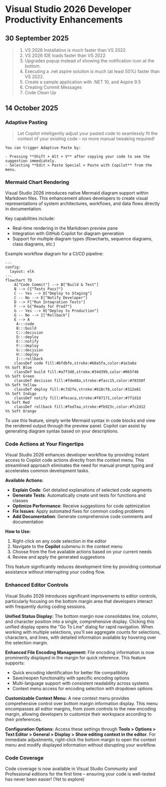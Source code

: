# Visual Studio 2026 Developer Productivity Enhancements

## 30 September 2025

> 1. VS 2026 Installation is much faster than VS 2022
> 1. VS 2026 IDE loads faster than VS 2022
> 1. Upgrades popup instead of showing the notification icon at the bottom.
> 1. Executing a .net aspire solution is much (at least 50%) faster than VS 2022.
> 1. Create a sample application with .NET 10, and Aspire 9.5
> 1. Creating Commit Messages
> 1. Code Clean Up

## 14 October 2025

### Adaptive Pasting

> Let Copilot intelligently adjust your pasted code to seamlessly fit the context of your existing code – no more manual tweaking required!

```text
You can trigger Adaptive Paste by:

- Pressing **Shift + Alt + V** after copying your code to see the suggestion immediately.
- Selecting **Edit > Paste Special > Paste with Copilot** from the menu.
```

### Mermaid Chart Rendering

Visual Studio 2026 introduces native Mermaid diagram support within Markdown files. This enhancement allows developers to create visual representations of system architectures, workflows, and data flows directly in documentation.

Key capabilities include:

- Real-time rendering in the Markdown preview pane
- Integration with GitHub Copilot for diagram generation
- Support for multiple diagram types (flowcharts, sequence diagrams, class diagrams, etc.)

Example workflow diagram for a CI/CD pipeline:

```mermaid
---
config:
  layout: elk
---
flowchart TD
    A["Code Commit"] --> B["Build & Test"]
    B --> C{"Tests Pass?"}
    C -- Yes --> D["Deploy to Staging"]
    C -- No --> E["Notify Developer"]
    D --> F["Run Integration Tests"]
    F --> G{"Ready for Prod?"}
    G -- Yes --> H["Deploy to Production"]
    G -- No --> I["Rollback"]
    E --> A
     A:::code
     B:::build
     C:::decision
     D:::deploy
     E:::notify
     F:::deploy
     G:::decision
     H:::deploy
     I:::rollback
    classDef code fill:#bfdbfe,stroke:#60a5fa,color:#1e3a8a           %% Soft Blue
    classDef build fill:#a7f3d0,stroke:#34d399,color:#065f46          %% Soft Green
    classDef decision fill:#fde68a,stroke:#facc15,color:#78350f       %% Soft Yellow
    classDef deploy fill:#c7d2fe,stroke:#818cf8,color:#312e81         %% Soft Indigo
    classDef notify fill:#fecaca,stroke:#f87171,color:#7f1d1d         %% Soft Red
    classDef rollback fill:#fed7aa,stroke:#fb923c,color:#7c2d12       %% Soft Orange
```

To use this feature, simply write Mermaid syntax in code blocks and view the rendered output through the preview panel. Copilot can assist by generating diagram syntax based on your descriptions.

### Code Actions at Your Fingertips

Visual Studio 2026 enhances developer workflow by providing instant access to Copilot code actions directly from the context menu. This streamlined approach eliminates the need for manual prompt typing and accelerates common development tasks.

**Available Actions:**

- **Explain Code**: Get detailed explanations of selected code segments
- **Generate Tests**: Automatically create unit tests for functions and classes
- **Optimize Performance**: Receive suggestions for code optimization
- **Fix Issues**: Apply automated fixes for common coding problems
- **Add Documentation**: Generate comprehensive code comments and documentation

**How to Use:**

1. Right-click on any code selection in the editor
2. Navigate to the **Copilot** submenu in the context menu
3. Choose from the five available actions based on your current needs
4. Review and apply the generated suggestions

This feature significantly reduces development time by providing contextual assistance without interrupting your coding flow.

### Enhanced Editor Controls

Visual Studio 2026 introduces significant improvements to editor controls, particularly focusing on the bottom margin area that developers interact with frequently during coding sessions.

**Unified Status Display:**
The bottom margin now consolidates line, column, and character position into a single, comprehensive display. Clicking this unified display opens the "Go To Line" dialog for rapid navigation. When working with multiple selections, you'll see aggregate counts for selections, characters, and lines, with detailed information available by hovering over the selection margin.

**Enhanced File Encoding Management:**
File encoding information is now prominently displayed in the margin for quick reference. This feature supports:

- Quick encoding identification for better file compatibility
- Save/reopen functionality with specific encoding options
- Multi-language support with consistent readability across systems
- Context menu access for encoding selection with dropdown options

**Customizable Context Menu:**
A new context menu provides comprehensive control over bottom margin information display. This menu encompasses all editor margins, from zoom controls to the new encoding margin, allowing developers to customize their workspace according to their preferences.

**Configuration Options:**
Access these settings through **Tools > Options > Text Editor > General > Display > Show editing context in the editor**. For immediate adjustments, right-click the bottom margin to open the context menu and modify displayed information without disrupting your workflow.

### Code Coverage

Code coverage is now available in Visual Studio Community and Professional editions for the first time – ensuring your code is well-tested has never been easier! (Yet to explore)
